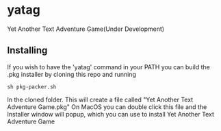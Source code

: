 # yatag
Yet Another Text Adventure Game(Under Development)

## Installing

If you wish to have the 'yatag' command in your PATH you can build the .pkg installer by cloning this repo and running
```console
sh pkg-packer.sh
```
In the cloned folder. This will create a file called "Yet Another Text Adventure Game.pkg" On MacOS you can double click this file and the Installer window will popup, which you can use to install Yet Another Text Adventure Game
